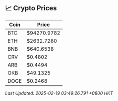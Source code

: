 ## 📈 Crypto Prices

| Coin | Price |
| ---- | ----- |
| BTC | $94270.9782 |
| ETH | $2632.7280 |
| BNB | $640.6538 |
| CRV | $0.4802 |
| ARB | $0.4494 |
| OKB | $49.1325 |
| DOGE | $0.2468 |

_Last Updated: 2025-02-19 03:49:26.791 +0800 HKT_